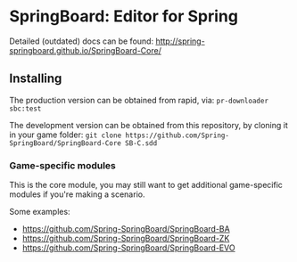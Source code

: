 # SpringBoard: Editor for Spring


Detailed (outdated) docs can be found: http://spring-springboard.github.io/SpringBoard-Core/

## Installing
The production version can be obtained from rapid, via:
`pr-downloader sbc:test`

The development version can be obtained from this repository, by cloning it in your game folder:
`git clone https://github.com/Spring-SpringBoard/SpringBoard-Core SB-C.sdd`

### Game-specific modules
This is the core module, you may still want to get additional game-specific modules if you're making a scenario.

Some examples:
- https://github.com/Spring-SpringBoard/SpringBoard-BA
- https://github.com/Spring-SpringBoard/SpringBoard-ZK
- https://github.com/Spring-SpringBoard/SpringBoard-EVO
